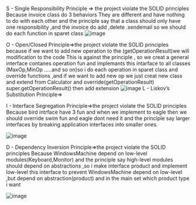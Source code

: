 S - Single Responsibility Principle => the project violate the SOLID principles Because invoice class do 3 behaviors They are different and have nothing to do with each other and the principle say that a class should only have one responsibility ,and the invoice do add ,delete .sendemail so we should do each function in sparet class
![image](https://user-images.githubusercontent.com/100956629/195835042-9f1ed9ba-1851-4d2f-a79a-87603b887aa7.png)

O - Open/Closed Principle=>the project violate the SOLID principles because if we want to add new operation to the (getOperationResult)we will modification to the code This is against the principle , so we creat a general interface contanes operation fun and implemants this intarface to all classes (MaxOp,MinOp .....and so on)so i do each operation in sparet class and override functions ,and if we want to add new op we just creat new class and extend from Calculator and override(getOperationResult)
super.getOperationResult() then add extension 
![image](https://user-images.githubusercontent.com/100956629/196027227-8e8adfe9-c77e-485d-858c-fafbf57def26.png)
L - Liskov’s Substitution Principle=>


I - Interface Segregation Principle=>the project violate the SOLID principles Because bird intrface have 3 fun and when we implement to eagle then we should override swim fun and eagle dont need it and the principle say larger interfaces by breaking application interfaces into smaller ones.

![image](https://user-images.githubusercontent.com/100956629/196032913-bf5f59b1-8926-452b-82cf-e53628250d68.png)

D - Dependency Inversion Principle=>the project violate the SOLID principles Because WindowsMachine depend on low-level modules(Keyboard,Monitor) and the principle say high-level modules should depend on abstractions ,so i make interface product and implement low-level this interface to prevent WindowsMachine depend on low-level ,but depend on abstraction(product) and in the main set which product type i want 

![image](https://user-images.githubusercontent.com/100956629/196162205-30a5f94e-0d78-498f-9d6a-824af61fdd1e.png)


